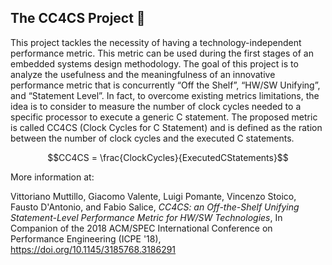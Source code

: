 ## The CC4CS Project 👋

This project tackles the necessity of having a technology-independent performance metric. This metric can be used during the first stages of an embedded systems design methodology. The  goal of this project is to  analyze the usefulness and the  meaningfulness  of  an  innovative  performance metric that is concurrently “Off the Shelf”, “HW/SW Unifying”, and  “Statement  Level”. In fact, to overcome existing metrics limitations, the idea is to consider to measure the number of clock cycles needed to a specific  processor to execute a generic C statement. The proposed metric is called CC4CS (Clock Cycles for C Statement) and is defined as the ration between the number of clock cycles and the executed C statements.

$$CC4CS = \frac{ClockCycles}{ExecutedCStatements}$$


More information at: 

Vittoriano Muttillo, Giacomo Valente, Luigi Pomante, Vincenzo Stoico, Fausto D'Antonio, and Fabio Salice, *CC4CS: an Off-the-Shelf Unifying Statement-Level Performance Metric for HW/SW Technologies*, In Companion of the 2018 ACM/SPEC International Conference on Performance Engineering (ICPE '18), https://doi.org/10.1145/3185768.3186291
